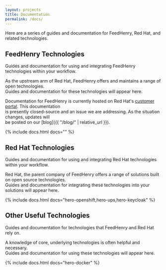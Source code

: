 ```yaml
---
layout: projects
title: Documentation
permalink: /docs/
---
```


Here are a series of guides and documentation for FeedHenry, Red Hat, and related technologies. 

<div class="project-title" markdown="1">

## FeedHenry Technologies

Guides and documentation for using and integrating FeedHenry technologies within your workflow.

</div>

<div class="project-text" markdown="1">

As the upstream arm of Red Hat, FeedHenry offers and maintains a range of open technologies.  
Guides and documentation for these technologies will appear here. 

Documentation for FeedHenry is currently hosted on Red Hat's
[customer portal](https://access.redhat.com/documentation/en/red-hat-mobile-application-platform-hosted/). This documentation  
is presently closed-source and an issue we are addressing. As the situation changes, updates will  
be posted on our [blog]({{ "/blog/" | relative_url }}).

{% include docs.html docs="" %}

</div>



<div class="project-title" markdown="1">

## Red Hat Technologies

Guides and documentation for using and integrating Red Hat technologies within your workflow.

</div>

<div class="project-text" markdown="1">

Red Hat, the parent company of FeedHenry offers a range of solutions built on open source technologies.  
Guides and documentation for integrating these technologies into your solutions will appear here. 

{% include docs.html docs="hero-openshift,hero-ups,hero-keycloak" %}

</div>



<div class="project-title" markdown="1">

## Other Useful Technologies

Guides and documentation for technologies that FeedHenry and Red Hat rely on.

</div>

<div class="project-text" markdown="1">

A knowledge of core, underlying technologies is often helpful and necessary.  
Guides and documentation for using these technologies will appear here. 

{% include docs.html docs="hero-docker" %}

</div>
